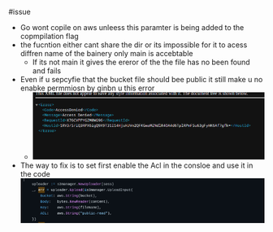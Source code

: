 #issue 
- Go wont copile on aws unleess this paramter is being added to the copmpilation flag 
- the fucntion either cant share the dir or its impossible for it to acess diffren name of the bainery only main is accebtable 
	- If its not main it gives the ereror of the the file has no been found and fails 
- Even if u sepcyfie that the bucket file should bee public  it still make u no enabke permmiosn by ginbn u this error  
	- ![Pasted_image_20231205161358.png](/static/Pasted_image_20231205161358.png)
- The way to fix is to set first enable the Acl in the consloe and use it in the code ![Pasted_image_20231205161747.png](/static/Pasted_image_20231205161747.png)